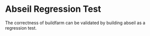 # Abseil Regression Test

The correctness of buildfarm can be validated by building abseil as a regression test.
